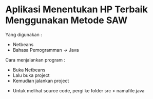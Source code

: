 # Aplikasi Menentukan HP Terbaik Menggunakan Metode SAW

Yang digunakan :
- Netbeans
- Bahasa Pemogramman -> Java

Cara menjalankan program :
- Buka Netbeans
- Lalu buka project
- Kemudian jalankan project

* Untuk melihat source code, pergi ke folder src > namafile.java
